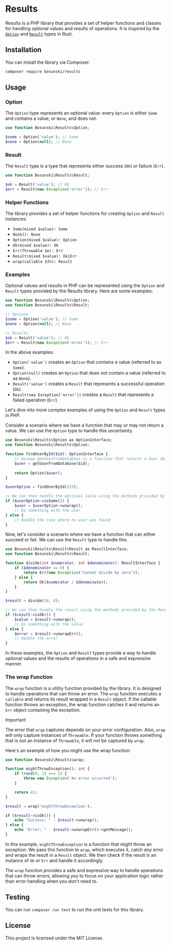 # Results

Results is a PHP library that provides a set of helper functions and classes for handling optional values and results of operations. It is inspired by the [`Option`](https://doc.rust-lang.org/std/option/enum.Option.html) and [`Result`](https://doc.rust-lang.org/std/result/enum.Result.html) types in Rust.

## Installation

You can install the library via Composer:

```bash
composer require bosunski/results
```

## Usage

### Option

The `Option` type represents an optional value: every `Option` is either `Some` and contains a value, or `None`, and does not.

```php
use function Bosunski\Results\Option;

$some = Option('value'); // Some
$none = Option(null); // None
```

### Result

The `Result` type is a type that represents either success (`Ok`) or failure (`Err`).

```php
use function Bosunski\Results\Result;

$ok = Result('value'); // Ok
$err = Result(new Exception('error')); // Err
```

### Helper Functions

The library provides a set of helper functions for creating `Option` and `Result` instances:

- `Some(mixed $value): Some`
- `None(): None`
- `Option(mixed $value): Option`
- `Ok(mixed $value): Ok`
- `Err(Throwable $e): Err`
- `Result(mixed $value): Ok|Err`
- `wrap(callable $fn): Result`

### Examples

Optional values and results in PHP can be represented using the `Option` and `Result` types provided by the Results library. Here are some examples:

```php
use function Bosunski\Results\Option;
use function Bosunski\Results\Result;

// Options
$some = Option('value'); // Some
$none = Option(null); // None

// Results
$ok = Result('value'); // Ok
$err = Result(new Exception('error')); // Err
```

In the above examples:

- `Option('value')` creates an `Option` that contains a value (referred to as `Some`).
- `Option(null)` creates an `Option` that does not contain a value (referred to as `None`).
- `Result('value')` creates a `Result` that represents a successful operation (`Ok`).
- `Result(new Exception('error'))` creates a `Result` that represents a failed operation (`Err`).


Let's dive into more complex examples of using the `Option` and `Result` types in PHP.

Consider a scenario where we have a function that may or may not return a value. We can use the `Option` type to handle this uncertainty.

```php
use Bosunski\Results\Option as OptionInterface;
use function Bosunski\Results\Option;

function findUserById($id): OptionInterface {
    // Assume getUserFromDatabase is a function that returns a User object if found, null otherwise
    $user = getUserFromDatabase($id);
    
    return Option($user);
}

$userOption = findUserById(123);

// We can then handle the optional value using the methods provided by the Option type
if ($userOption->isSome()) {
    $user = $userOption->unwrap();
    // Do something with the user
} else {
    // Handle the case where no user was found
}
```

Now, let's consider a scenario where we have a function that can either succeed or fail. We can use the `Result` type to handle this.

```php
use Bosunski\Results\Result\Result as ResultInterface;
use function Bosunski\Results\Result;

function divide(int $numerator, int $denominator): ResultInterface {
    if ($denominator == 0) {
        return Err(new Exception("Cannot divide by zero"));
    } else {
        return Ok($numerator / $denominator);
    }
}

$result = divide(10, 0);

// We can then handle the result using the methods provided by the Result type
if ($result->isOk()) {
    $value = $result->unwrap();
    // Do something with the value
} else {
    $error = $result->unwrapErr();
    // Handle the error
}
```

In these examples, the `Option` and `Result` types provide a way to handle optional values and the results of operations in a safe and expressive manner.

### The wrap Function

The `wrap` function is a utility function provided by the library. It is designed to handle operations that can throw an error. The `wrap` function executes a `callable` and returns its result wrapped in a `Result` object. If the callable function throws an exception, the wrap function catches it and returns an `Err` object containing the exception.

> [!IMPORTANT]
> The error that `wrap` captures depends on your error configuration. Also, `wrap` will only capture instances of `Throwable`. If your function throws something that is not an instance of `Throwable`, it will not be captured by `wrap`.

Here's an example of how you might use the wrap function:

```php
use function Bosunski\Results\wrap;

function mightThrowException(): int {
    if (rand(0, 1) === 1) {
        throw new Exception('An error occurred');
    }

    return 42;
}

$result = wrap('mightThrowException');

if ($result->isOk()) {
    echo "Success: " . $result->unwrap();
} else {
    echo "Error: " . $result->unwrapErr()->getMessage();
}
```

In this example, `mightThrowException` is a function that might throw an exception. We pass this function to `wrap`, which executes it, catch *any* error and wraps the result in a `Result` object. We then check if the result is an instance of `Ok` or `Err` and handle it accordingly.

The `wrap` function provides a safe and expressive way to handle operations that can throw errors, allowing you to focus on your application logic rather than error handling when you don't need to.


## Testing

You can run `composer run test` to run the unit tests for this library.

## License

This project is licensed under the MIT License.